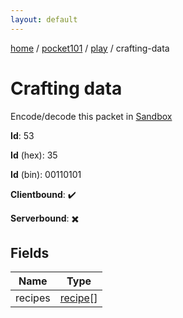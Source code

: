 ```yaml
---
layout: default
---
```


[home](/)  /  [pocket101](/protocol/pocket101)  /  [play](/protocol/pocket101/play)  /  crafting-data

# Crafting data

Encode/decode this packet in [Sandbox](../../../sandbox/pocket101#play.crafting_data)

**Id**: 53

**Id** (hex): 35

**Id** (bin): 00110101

**Clientbound**: ✔️

**Serverbound**: ✖️

## Fields

Name | Type
---|---
recipes | [recipe](/protocol/pocket101/types/recipe)[]
